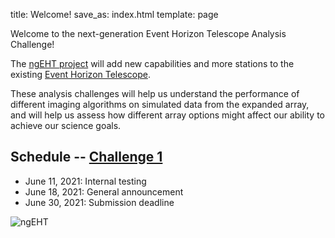 title: Welcome!
save_as: index.html
template: page

Welcome to the next-generation Event Horizon Telescope Analysis Challenge!

The [ngEHT project](https://www.ngeht.org) will add new capabilities and more stations to the existing
[Event Horizon Telescope](https://eventhorizontelescope.org/).

These analysis challenges will help us understand the performance of
different imaging algorithms on simulated data from the expanded
array, and will help us assess how different array options might
affect our ability to achieve our science goals.

## Schedule -- [Challenge 1]({filename}challenge1.md)

- June 11, 2021: Internal testing
- June 18, 2021: General announcement
- June 30, 2021: Submission deadline

![ngEHT](../static/Semifinal_Logo_White_Symbol.jpeg)
